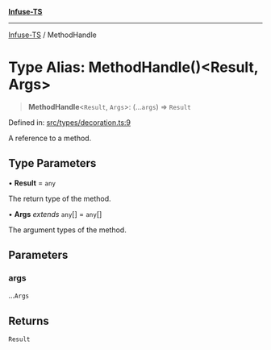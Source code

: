 [**Infuse-TS**](../README.md)

***

[Infuse-TS](../README.md) / MethodHandle

# Type Alias: MethodHandle()\<Result, Args\>

> **MethodHandle**\<`Result`, `Args`\>: (...`args`) => `Result`

Defined in: [src/types/decoration.ts:9](https://github.com/D-Kay6/Infuse-TS/blob/a8c30be6111883959cfa2434b18c1b26f87c6a92/src/types/decoration.ts#L9)

A reference to a method.

## Type Parameters

• **Result** = `any`

The return type of the method.

• **Args** *extends* `any`[] = `any`[]

The argument types of the method.

## Parameters

### args

...`Args`

## Returns

`Result`
